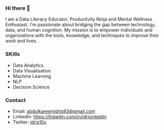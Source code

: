 ### Hi there 👋

I am a Data Literacy Educator, Productivity Ninja and Mental Wellness Enthusiast. I'm passionate about bridging the gap between technology, data, and human cognition. My mission is to empower individuals and organizations with the tools, knowledge, and techniques to improve their work and lives. 

### SKills

* Data Analytics
* Data Visualisation
* Machine Learning
* NLP
* Decision Science

### Contact

* Email: [abdulkareemidris93@gmail.com](mailto:abdulkareemidris93@gmail.com)
* LinkedIn: https://linkedin.com/in/idrisinkedin
* Twitter: [idris10x](https://twitter.com/idris10x)
